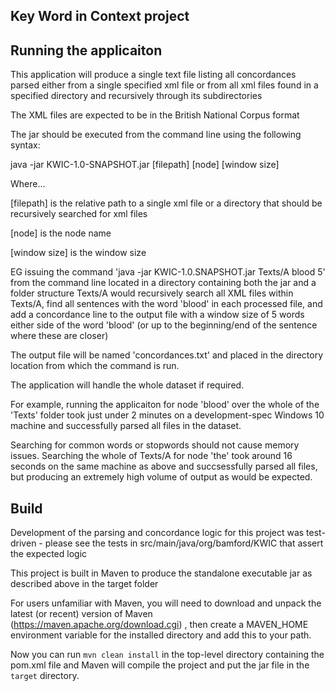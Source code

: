 Key Word in Context project
---

Running the applicaiton
---

This application will produce a single text file listing all concordances parsed either from a single specified xml file 
or from all xml files found in a specified directory and recursively through its subdirectories

The XML files are expected to be in the British National Corpus format 

The jar should be executed from the command line using the following syntax:

java -jar KWIC-1.0-SNAPSHOT.jar [filepath] [node] [window size]

Where... 

[filepath] is the relative path to a single xml file or a directory that should be recursively searched for xml files


[node] is the node name


[window size] is the window size

EG issuing the command 'java -jar KWIC-1.0.SNAPSHOT.jar Texts/A blood 5' from the command line located in a directory containing both the jar and a folder structure Texts/A
would recursively search all XML files within Texts/A, find all sentences with the word 'blood' in each processed file, and add a concordance line to the output file 
with a window size of 5 words either side of the word 'blood' (or up to the beginning/end of the sentence where these are closer)

The output file will be named 'concordances.txt' and placed in the directory location from which the command is run.

The application will handle the whole dataset if required.

For example, running the applicaiton for node 'blood' over the whole of the 'Texts' folder took just under 2 minutes on a development-spec Windows 10 machine
and successfully parsed all files in the dataset.

Searching for common words or stopwords should not cause memory issues.  Searching the whole of Texts/A for node 'the' took around 16 seconds on the same machine as above
and succsessfully parsed all files, but producing an extremely high volume of output as would be expected.
   
Build
---

Development of the parsing and concordance logic for this project was test-driven - please see the tests in src/main/java/org/bamford/KWIC that assert the expected logic

This project is built in Maven to produce the standalone executable jar as described above in the target folder  
   
For users unfamiliar with Maven, you will need to download and unpack the latest (or recent) version of Maven (https://maven.apache.org/download.cgi) , 
then create a MAVEN_HOME environment variable for the installed directory and add this to your path.

Now you can run `mvn clean install` in the top-level directory containing the pom.xml file and Maven will compile the project and put the jar file in the `target` directory.